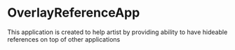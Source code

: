 # OverlayReferenceApp
This application is created to help artist by providing ability to have hideable references on top of other applications
